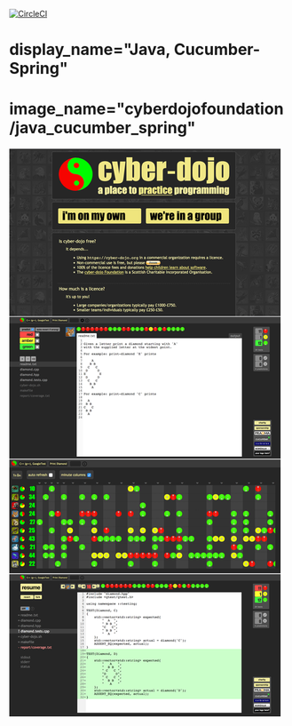 
[![CircleCI](https://circleci.com/gh/cyber-dojo-languages/java-cucumberspring.svg?style=svg)](https://circleci.com/gh/cyber-dojo-languages/java-cucumberspring)

# display_name="Java, Cucumber-Spring"
# image_name="cyberdojofoundation/java_cucumber_spring"

![cyber-dojo.org home page](https://github.com/cyber-dojo/cyber-dojo/blob/master/shared/home_page_snapshot.png)
